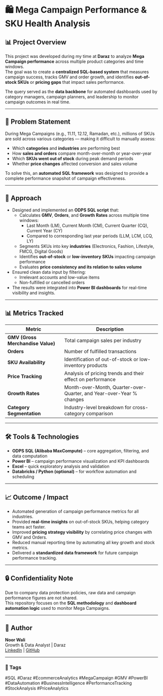 # 🛍️ Mega Campaign Performance & SKU Health Analysis

## 📊 Project Overview

This project was developed during my time at **Daraz** to analyze **Mega Campaign performance** across multiple product categories and time windows.  
The goal was to create a **centralized SQL-based system** that measures campaign success, tracks GMV and order growth, and identifies **out-of-stock SKUs** or **pricing gaps** that impact sales performance.

The query served as the **data backbone** for automated dashboards used by category managers, campaign planners, and leadership to monitor campaign outcomes in real time.

---

## 🧩 Problem Statement

During Mega Campaigns (e.g., 11.11, 12.12, Ramadan, etc.), millions of SKUs are sold across various categories — making it difficult to manually assess:
- Which **categories** and **industries** are performing best  
- How **sales and orders** compare month-over-month or year-over-year  
- Which **SKUs went out of stock** during peak demand periods  
- Whether **price changes** affected conversion and sales volume  

To solve this, an **automated SQL framework** was designed to provide a complete performance snapshot of campaign effectiveness.

---

## 🧠 Approach

- Designed and implemented an **ODPS SQL script** that:
  - Calculates **GMV**, **Orders**, and **Growth Rates** across multiple time windows:  
    - Last Month (LM), Current Month (CM), Current Quarter (CQ), Current Year (CY)  
    - Compared to corresponding last year periods (LLM, LCM, LCQ, LY)  
  - Segments SKUs into key **industries** (Electronics, Fashion, Lifestyle, FMCG, Digital Goods)  
  - Identifies **out-of-stock** or **low-inventory SKUs** impacting campaign performance  
  - Evaluates **price consistency and its relation to sales volume**  
- Ensured clean data input by filtering:
  - Irrelevant accounts and low-value items  
  - Non-fulfilled or cancelled orders  
- The results were integrated into **Power BI dashboards** for real-time visibility and insights.

---

## 📊 Metrics Tracked

| Metric | Description |
|---------|--------------|
| **GMV (Gross Merchandise Value)** | Total campaign sales per industry |
| **Orders** | Number of fulfilled transactions |
| **SKU Availability** | Identification of out-of-stock or low-inventory products |
| **Price Tracking** | Analysis of pricing trends and their effect on performance |
| **Growth Rates** | Month-over-Month, Quarter-over-Quarter, and Year-over-Year % changes |
| **Category Segmentation** | Industry-level breakdown for cross-category comparison |

---

## 🛠️ Tools & Technologies

- **ODPS SQL (Alibaba MaxCompute)** – core aggregation, filtering, and data computation  
- **Power BI** – campaign performance visualization and KPI dashboards  
- **Excel** – quick exploratory analysis and validation  
- **Databricks / Python (optional)** – for workflow automation and scheduling  

---

## 📈 Outcome / Impact

- Automated generation of campaign performance metrics for all industries.  
- Provided **real-time insights** on out-of-stock SKUs, helping category teams act faster.  
- Improved **pricing strategy visibility** by correlating price changes with GMV and Orders.  
- Reduced manual reporting time by automating all key growth and stock metrics.  
- Delivered a **standardized data framework** for future campaign performance tracking.

---

## 🔒 Confidentiality Note

Due to company data protection policies, raw data and campaign performance figures are not shared.  
This repository focuses on the **SQL methodology** and **dashboard automation logic** used to monitor Mega Campaigns.

---

## 👤 Author

**Noor Wali**  
Growth & Data Analyst | Daraz  
[LinkedIn](https://www.linkedin.com/in/noor-wali-9ba671175/) | [GitHub](https://github.com/noorw8354)

---

### 🔖 Tags
#SQL #Daraz #EcommerceAnalytics #MegaCampaign #GMV #PowerBI  
#DataAutomation #BusinessIntelligence #PerformanceTracking #StockAnalysis #PriceAnalytics

